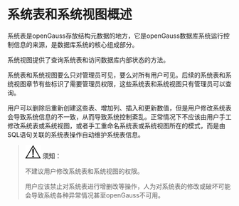 # 系统表和系统视图概述

系统表是openGauss存放结构元数据的地方，它是openGauss数据库系统运行控制信息的来源，是数据库系统的核心组成部分。

系统视图提供了查询系统表和访问数据库内部状态的方法。

系统表和系统视图要么只对管理员可见，要么对所有用户可见。后续的系统表和系统视图章节有些标识了需要管理员权限，这些系统表和系统视图只有管理员可以查询。

用户可以删除后重新创建这些表、增加列、插入和更新数值，但是用户修改系统表会导致系统信息的不一致，从而导致系统控制紊乱。正常情况下不应该由用户手工修改系统表或系统视图，或者手工重命名系统表或系统视图所在的模式，而是由SQL语句关联的系统表操作自动维护系统表信息。

>![](public_sys-resources/icon-notice.png) **须知：** 
>
>不建议用户修改系统表和系统视图的权限。
>
>用户应该禁止对系统表进行增删改等操作，人为对系统表的修改或破坏可能会导致系统各种异常情况甚至openGauss不可用。

